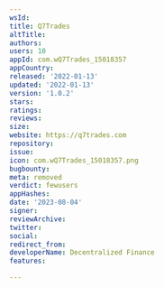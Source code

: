 ```yaml
---
wsId: 
title: Q7Trades
altTitle: 
authors: 
users: 10
appId: com.wQ7Trades_15018357
appCountry: 
released: '2022-01-13'
updated: '2022-01-13'
version: '1.0.2'
stars: 
ratings: 
reviews: 
size: 
website: https://q7trades.com
repository: 
issue: 
icon: com.wQ7Trades_15018357.png
bugbounty: 
meta: removed
verdict: fewusers
appHashes: 
date: '2023-08-04'
signer: 
reviewArchive: 
twitter: 
social: 
redirect_from: 
developerName: Decentralized Finance
features: 

---
```


